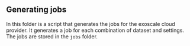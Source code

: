 ## Generating jobs
In this folder is a script that generates the jobs for the exoscale cloud provider. It generates a job for each combination of dataset and settings. The jobs are stored in the `jobs` folder.